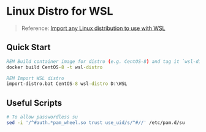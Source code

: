 # Linux Distro for WSL

> Reference: [Import any Linux distribution to use with WSL](https://docs.microsoft.com/en-us/windows/wsl/use-custom-distro)

## Quick Start

```bat
REM Build container image for distro (e.g. CentOS-8) and tag it `wsl-distro`
docker build CentOS-8 -t wsl-distro

REM Import WSL distro
import-distro.bat CentOS-8 wsl-distro D:\WSL
```

## Useful Scripts

```sh
# To allow passwordless su
sed -i '/^#auth.*pam_wheel.so trust use_uid/s/^#//' /etc/pam.d/su
```
